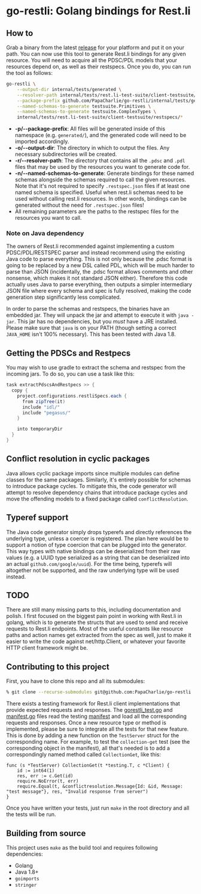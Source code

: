 # go-restli: Golang bindings for Rest.li

## How to
Grab a binary from the latest [release](https://github.com/PapaCharlie/go-restli/releases) for your platform and
put it on your path. You can now use this tool to generate Rest.li bindings for any given resource. You will need to
acquire all the PDSC/PDL models that your resources depend on, as well as their restspecs. Once you do, you can run the
tool as follows:
```bash
go-restli \
	--output-dir internal/tests/generated \
	--resolver-path internal/tests/rest.li-test-suite/client-testsuite/schemas \
	--package-prefix github.com/PapaCharlie/go-restli/internal/tests/generated \
	--named-schemas-to-generate testsuite.Primitives \
	--named-schemas-to-generate testsuite.ComplexTypes \
	internal/tests/rest.li-test-suite/client-testsuite/restspecs/*
```
+ **-p/--package-prefix**: All files will be generated inside of this namespace (e.g. `generated/`), and the generated
  code will need to be imported accordingly.
+ **-o/--output-dir**: The directory in which to output the files. Any necessary subdirectories will be created.
+ **-r/--resolver-path**: The directory that contains all the `.pdsc` and `.pdl` files that may be used by the resources
  you want to generate code for.
+ **-n/--named-schemas-to-generate**: Generate bindings for these named schemas alongside the schemas required to call
  the given resources. Note that it's not required to specify `.restspec.json` files if at least one named schema is
  specified. Useful when rest.li schemas need to be used without calling rest.li resources. In other words, bindings can
  be generated without the need for `.restspec.json` files!
+ All remaining parameters are the paths to the restspec files for the resources you want to call.

### Note on Java dependency
The owners of Rest.li recommended against implementing a custom PDSC/PDL/RESTSPEC parser and instead recommend using
the existing Java code to parse everything. This is not only because the .pdsc format is going to be replaced by a new
DSL called PDL, which will be much harder to parse than JSON (incidentally, the .pdsc format allows comments and other
nonsense, which makes it not standard JSON either). Therefore this code actually uses Java to parse everything, then
outputs a simpler intermediary JSON file where every schema and spec is fully resolved, making the code generation step
significantly less complicated.

In order to parse the schemas and restspecs, the binaries have an embedded jar. They will unpack the jar and attempt to
execute it with `java -jar`. This jar has no dependencies, but you _must_ have a JRE installed. Please make sure that
`java` is on your PATH (though setting a correct `JAVA_HOME` isn't 100% necessary). This has been tested with Java 1.8.

## Getting the PDSCs and Restpecs
You may wish to use gradle to extract the schema and restspec from the incoming jars. To do so, you can use a task like
this:
```gradle
task extractPdscsAndRestpecs >> {
  copy {
    project.configurations.restliSpecs.each {
      from zipTree(it)
      include "idl/"
      include "pegasus/"
    }

    into temporaryDir
  }
}
```

## Conflict resolution in cyclic packages
Java allows cyclic package imports since multiple modules can define classes for the same packages. Similarly, it's
entirely possible for schemas to introduce package cycles. To mitigate this, the code generator will attempt to resolve
dependency chains that introduce package cycles and move the offending models to a fixed package called
`conflictResolution`.

## Typeref support
The Java code generator simply drops typerefs and directly references the underlying type, unless a coercer is
registered. The plan here would be to support a notion of type coercion that can be plugged into the generator. This way
types with native bindings can be deserialized from their raw values (e.g. a UUID type serialized as a string that can
be deserialized into an actual `github.com/google/uuid`). For the time being, typerefs will altogether not be supported,
and the raw underlying type will be used instead.

## TODO
There are still many missing parts to this, including documentation and polish. I first focused on the biggest pain
point in working with Rest.li in golang, which is to generate the structs that are used to send and receive requests to
Rest.li endpoints. Most of the useful constants like resource paths and action names get extracted from the spec as
well, just to make it easier to write the code against net/http.Client, or whatever your favorite HTTP client framework
might be.

## Contributing to this project
First, you have to clone this repo and all its submodules:
```bash
% git clone --recurse-submodules git@github.com:PapaCharlie/go-restli
```
There exists a testing framework for Rest.li client implementations that provide expected requests and responses. The
[gorestli_test.go](tests/gorestli_test.go) and [manifest.go](tests/manifest.go) files read the testing
[manifest](tests/rest.li-test-suite/client-testsuite/manifest.json) and load all the corresponding requests and
responses. Once a new resource type or method is implemented, please be sure to integrate all the tests for that new
feature. This is done by adding a new function on the `TestServer` struct for the corresponding name. For example, to
test the `collection-get` test (see the corresponding object in the manifest), all that's needed is to add a
correspondingly named method called `CollectionGet`, like this:
```golang
func (s *TestServer) CollectionGet(t *testing.T, c *Client) {
	id := int64(1)
	res, err := c.Get(id)
	require.NoError(t, err)
	require.Equal(t, &conflictresolution.Message{Id: &id, Message: "test message"}, res, "Invalid response from server")
}
```
Once you have written your tests, just run `make` in the root directory and all the tests will be run.


## Building from source

This project uses ``make`` as the build tool and requires following dependencies:

* Golang
* Java 1.8+
* ``goimports``
* ``stringer``

